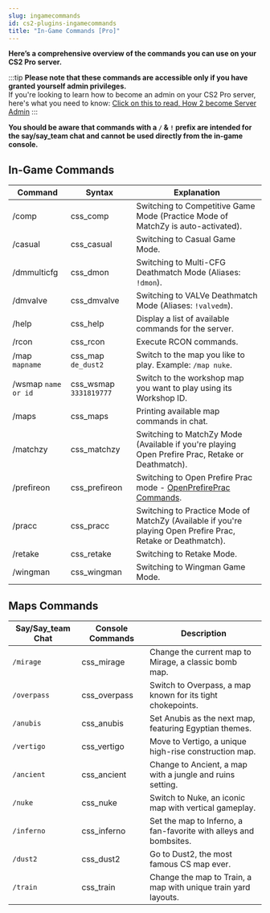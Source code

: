 ```yaml
---
slug: ingamecommands
id: cs2-plugins-ingamecommands
title: "In-Game Commands [Pro]"
---
```

**Here’s a comprehensive overview of the commands you can use on your CS2 Pro server.**

:::tip
**Please note that these commands are accessible only if you have granted yourself admin privileges.**
<br />
If you're looking to learn how to become an admin on your CS2 Pro server, here's what you need to know:
[Click on this to read, How 2 become Server Admin](https://help.fshost.me/docs/cs2/becomeadmin)
:::

**You should be aware that commands with a `/` & `!` prefix are intended for the say/say_team chat and cannot be used directly from the in-game console.**
## In-Game Commands
| Command             | Syntax                        | Explanation                                                                                   |
|---------------------|-------------------------------|-----------------------------------------------------------------------------------------------|
| /comp               | css_comp                      | Switching to Competitive Game Mode (Practice Mode of MatchZy is auto-activated).             |
| /casual             | css_casual                    | Switching to Casual Game Mode.                                                               |
| /dmmulticfg         | css_dmon                      | Switching to Multi-CFG Deathmatch Mode (Aliases: `!dmon`).                                    |
| /dmvalve            | css_dmvalve                   | Switching to VALVe Deathmatch Mode (Aliases: `!valvedm`).                                     |
| /help               | css_help                      | Display a list of available commands for the server.                                          |
| /rcon               | css_rcon                      | Execute RCON commands.                                                                        |
| /map `mapname`      | css_map `de_dust2`            | Switch to the map you like to play. Example: `/map nuke`.                                     |
| /wsmap `name or id` | css_wsmap `3331819777`        | Switch to the workshop map you want to play using its Workshop ID.                           |
| /maps               | css_maps                      | Printing available map commands in chat.                                                     |
| /matchzy            | css_matchzy                   | Switching to MatchZy Mode (Available if you're playing Open Prefire Prac, Retake or Deathmatch). |
| /prefireon          | css_prefireon                 | Switching to Open Prefire Prac mode - [OpenPrefirePrac Commands](https://help.fshost.me/docs/cs2/plugins/openprefireprac). |
| /pracc              | css_pracc                     | Switching to Practice Mode of MatchZy (Available if you're playing Open Prefire Prac, Retake or Deathmatch). |
| /retake             | css_retake                    | Switching to Retake Mode.                                                                     |
| /wingman            | css_wingman                   | Switching to Wingman Game Mode.                                                              |

## Maps Commands
| Say/Say_team Chat | Console Commands | Description                                            |
|-------------------|------------------|--------------------------------------------------------|
| `/mirage`         | css_mirage       | Change the current map to Mirage, a classic bomb map. |
| `/overpass`       | css_overpass     | Switch to Overpass, a map known for its tight chokepoints. |
| `/anubis`         | css_anubis       | Set Anubis as the next map, featuring Egyptian themes. |
| `/vertigo`        | css_vertigo      | Move to Vertigo, a unique high-rise construction map. |
| `/ancient`        | css_ancient      | Change to Ancient, a map with a jungle and ruins setting. |
| `/nuke`           | css_nuke         | Switch to Nuke, an iconic map with vertical gameplay. |
| `/inferno`        | css_inferno      | Set the map to Inferno, a fan-favorite with alleys and bombsites. |
| `/dust2`          | css_dust2        | Go to Dust2, the most famous CS map ever.             |
| `/train`          | css_train        | Change the map to Train, a map with unique train yard layouts. |
